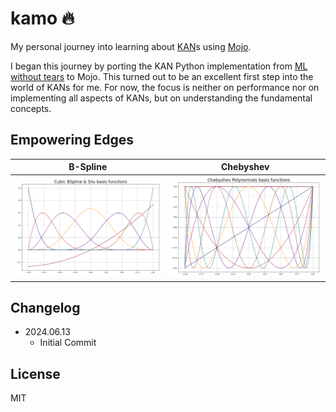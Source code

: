 # kamo 🔥

My personal journey into learning about [KAN](https://github.com/KindXiaoming/pykan)s using [Mojo](https://docs.modular.com/mojo/manual/).

I began this journey by porting the KAN Python implementation from  [ML without tears](https://mlwithouttears.com/2024/05/15/a-from-scratch-implementation-of-kolmogorov-arnold-networks-kan/) to Mojo. This turned out to be an excellent first step into the world of KANs for me. For now, the focus is neither on performance nor on implementing all aspects of KANs, but on understanding the fundamental concepts.


## Empowering Edges

| **B-Spline** | **Chebyshev** |
|--------------|--------------|
| <img src="imgs/bspline_silu_basis.png" width="300"/> | <img src="imgs/chebyshev_basis.png" width="300"/> |

## Changelog
  
- 2024.06.13
  - Initial Commit

## License

MIT
